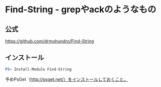﻿# Find-String - grepやackのようなもの

## 公式
https://github.com/drmohundro/Find-String

## インストール

```powershell
PS> Install-Module Find-String
```

予めPsGet（http://psget.net/）をインストールしておくこと。
